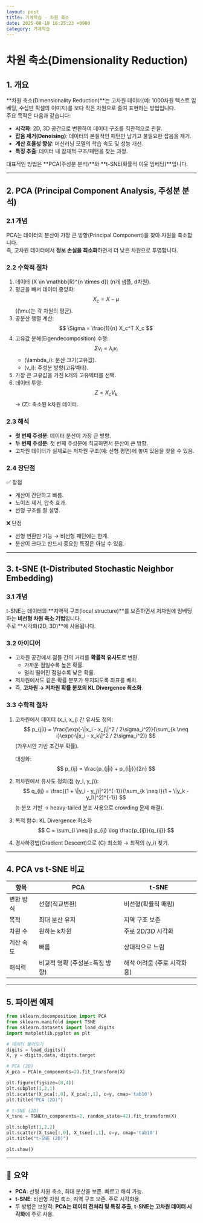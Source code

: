 ```yaml
---
layout: post
title: 기계학습 - 차원 축소
date: 2025-08-19 16:25:23 +0900
category: 기계학습
---
```

# 차원 축소(Dimensionality Reduction)

## 1. 개요
**차원 축소(Dimensionality Reduction)**는 고차원 데이터(예: 1000차원 텍스트 임베딩, 수십만 픽셀의 이미지)를 보다 작은 차원으로 줄여 표현하는 방법입니다.  
주요 목적은 다음과 같습니다:

- **시각화**: 2D, 3D 공간으로 변환하여 데이터 구조를 직관적으로 관찰.
- **잡음 제거(Denoising)**: 데이터의 본질적인 패턴만 남기고 불필요한 잡음을 제거.
- **계산 효율성 향상**: 머신러닝 모델의 학습 속도 및 성능 개선.
- **특징 추출**: 데이터 내 잠재적 구조/패턴을 찾는 과정.

대표적인 방법은 **PCA(주성분 분석)**와 **t-SNE(확률적 이웃 임베딩)**입니다.

---

## 2. PCA (Principal Component Analysis, 주성분 분석)

### 2.1 개념
PCA는 데이터의 분산이 가장 큰 방향(Principal Component)을 찾아 차원을 축소합니다.  
즉, 고차원 데이터에서 **정보 손실을 최소화**하면서 더 낮은 차원으로 투영합니다.

### 2.2 수학적 절차
1. 데이터 \(X \in \mathbb{R}^{n \times d}\) (n개 샘플, d차원).
2. 평균을 빼서 데이터 중앙화:
   $$
   X_c = X - \mu
   $$
   (\(\mu\)는 각 차원의 평균).
3. 공분산 행렬 계산:
   $$
   \Sigma = \frac{1}{n} X_c^T X_c
   $$
4. 고유값 분해(Eigendecomposition) 수행:
   $$
   \Sigma v_i = \lambda_i v_i
   $$
   - \(\lambda_i\): 분산 크기(고유값).
   - \(v_i\): 주성분 방향(고유벡터).
5. 가장 큰 고유값을 가진 k개의 고유벡터를 선택.
6. 데이터 투영:
   $$
   Z = X_c V_k
   $$
   → \(Z\): 축소된 k차원 데이터.

### 2.3 해석
- **첫 번째 주성분**: 데이터 분산이 가장 큰 방향.
- **두 번째 주성분**: 첫 번째 주성분에 직교하면서 분산이 큰 방향.
- 고차원 데이터가 실제로는 저차원 구조(예: 선형 평면)에 놓여 있음을 찾을 수 있음.

### 2.4 장단점
✅ 장점
- 계산이 간단하고 빠름.
- 노이즈 제거, 압축 효과.
- 선형 구조를 잘 설명.

❌ 단점
- 선형 변환만 가능 → 비선형 패턴에는 한계.
- 분산이 크다고 반드시 중요한 특징은 아닐 수 있음.

---

## 3. t-SNE (t-Distributed Stochastic Neighbor Embedding)

### 3.1 개념
t-SNE는 데이터의 **지역적 구조(local structure)**를 보존하면서 저차원에 임베딩하는 **비선형 차원 축소 기법**입니다.  
주로 **시각화(2D, 3D)**에 사용됩니다.

### 3.2 아이디어
- 고차원 공간에서 점들 간의 거리를 **확률적 유사도**로 변환.
  - 가까운 점일수록 높은 확률.
  - 멀리 떨어진 점일수록 낮은 확률.
- 저차원에서도 같은 확률 분포가 유지되도록 좌표를 배치.
- 즉, **고차원 → 저차원 확률 분포의 KL Divergence 최소화**.

### 3.3 수학적 절차
1. 고차원에서 데이터 \(x_i, x_j\) 간 유사도 정의:
   $$
   p_{j|i} = \frac{\exp(-\|x_i - x_j\|^2 / 2\sigma_i^2)}{\sum_{k \neq i}\exp(-\|x_i - x_k\|^2 / 2\sigma_i^2)}
   $$
   (가우시안 기반 조건부 확률).

   대칭화:
   $$
   p_{ij} = \frac{p_{j|i} + p_{i|j}}{2n}
   $$

2. 저차원에서 유사도 정의(점 \(y_i, y_j\)):
   $$
   q_{ij} = \frac{(1 + \|y_i - y_j\|^2)^{-1}}{\sum_{k \neq l}(1 + \|y_k - y_l\|^2)^{-1}}
   $$
   (t-분포 기반 → heavy-tailed 분포 사용으로 crowding 문제 해결).

3. 목적 함수: KL Divergence 최소화
   $$
   C = \sum_{i \neq j} p_{ij} \log \frac{p_{ij}}{q_{ij}}
   $$

4. 경사하강법(Gradient Descent)으로 \(C\) 최소화 → 최적의 \(y_i\) 찾기.

---

## 4. PCA vs t-SNE 비교

| 항목 | PCA | t-SNE |
|------|-----|-------|
| 변환 방식 | 선형(직교변환) | 비선형(확률적 매핑) |
| 목적 | 최대 분산 유지 | 지역 구조 보존 |
| 차원 수 | 원하는 k차원 | 주로 2D/3D 시각화 |
| 계산 속도 | 빠름 | 상대적으로 느림 |
| 해석력 | 비교적 명확 (주성분=특징 방향) | 해석 어려움 (주로 시각화용) |

---

## 5. 파이썬 예제

```python
from sklearn.decomposition import PCA
from sklearn.manifold import TSNE
from sklearn.datasets import load_digits
import matplotlib.pyplot as plt

# 데이터 불러오기
digits = load_digits()
X, y = digits.data, digits.target

# PCA (2D)
X_pca = PCA(n_components=2).fit_transform(X)

plt.figure(figsize=(8,4))
plt.subplot(1,2,1)
plt.scatter(X_pca[:,0], X_pca[:,1], c=y, cmap='tab10')
plt.title("PCA (2D)")

# t-SNE (2D)
X_tsne = TSNE(n_components=2, random_state=42).fit_transform(X)

plt.subplot(1,2,2)
plt.scatter(X_tsne[:,0], X_tsne[:,1], c=y, cmap='tab10')
plt.title("t-SNE (2D)")

plt.show()
```

---

## 📌 요약
- **PCA**: 선형 차원 축소, 최대 분산을 보존. 빠르고 해석 가능.
- **t-SNE**: 비선형 차원 축소, 지역 구조 보존. 주로 시각화용.
- 두 방법은 보완적: **PCA는 데이터 전처리 및 특징 추출**, **t-SNE는 고차원 데이터 시각화**에 주로 사용.
